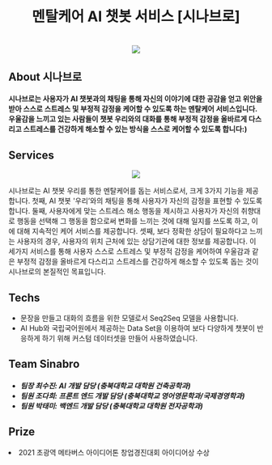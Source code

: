 <h1 align="center"> 멘탈케어 AI 챗봇 서비스 [시나브로]<h1>
<p align="center">
  <img src="https://user-images.githubusercontent.com/74031552/150959081-52bb946b-b449-4cf4-8bb7-199a11444338.gif">
  </p>
  <h2>About 시나브로</h2>
<h4>
  시나브로는 사용자가 AI 챗봇과의 채팅을 통해 자신의 이야기에 대한 공감을 얻고 위안을 받아 스스로 스트레스 및 부정적 감정을 케어할 수 있도록 하는 멘탈케어 서비스입니다.<br>
 우울감을 느끼고 있는 사람들이 챗봇 우리와의 대화를 통해 부정적 감정을 올바르게 다스리고 스트레스를 건강하게 해소할 수 있는 방식을 스스로 케어할 수 있도록 합니다:)<br>

</h4>
  <h2>Services</h2>
  <p align="center">
    <img src="![image](https://user-images.githubusercontent.com/74031552/151687706-4d2fc35f-c392-482b-8a96-9a7f2fb61a6c.png">
   </p>
  <p>
  시나브로는 AI 챗봇 우리를 통한 멘탈케어를 돕는 서비스로서, 크게 3가지 기능을 제공합니다. 첫째, AI 챗봇 '우리’와의 채팅을 통해 사용자가 자신의 감정을 표현할 수 있도록 합니다. 둘째, 사용자에게 맞는 스트레스 해소 행동을 제시하고 사용자가 자신의 취향대로 행동을 선택해 그 행동을 함으로써 변화를 느끼는 것에 대해 일지를 쓰도록 하고, 이에 대해 지속적인 케어 서비스를 제공합니다. 셋째, 보다 정확한 상담이 필요하다고 느끼는 사용자의 경우, 사용자의 위치 근처에 있는 상담기관에 대한 정보를 제공합니다. 이 세가지 서비스를 통해 사용자 스스로 스트레스 및 부정적 감정을 케어하여 우울감과 같은 부정적 감정을 올바르게 다스리고 스트레스를 건강하게 해소할 수 있도록 돕는 것이 시나브로의 본질적인 목표입니다.
  </p>
  <h2>Techs</h2>
  <ul>
    <li>문장을 만들고 대화의 흐름을 위한 모델로서 Seq2Seq 모델을 사용합니다.</li>
    <li>AI Hub와 국립국어원에서 제공하는 Data Set을 이용하여 보다 다양하게 챗봇이 반응하게 하기 위해 커스텀 데이터셋을 만들어 사용하였습니다.</li> 
  </ul>
  <h2>Team Sinabro</h2>
  <h5>
    <ul>
      <li>팀장 최수진: AI 개발 담당 (충북대학교 대학원 건축공학과)</li>
      <li>팀원 조다희: 프론트 엔드 개발 담당 (충북대학교 영어영문학과/국제경영학과)</li>
      <li>팀원 박태미: 백엔드 개발 담당 (충북대학교 대학원 전자공학과)</li>
    </ul>
  </h5>  
  <h2>Prize</h2>
  <li>2021 초광역 메타버스 아이디어톤 창업경진대회 아이디어상 수상</li>
